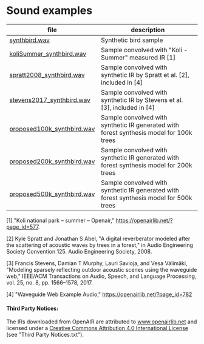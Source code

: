 # Sound examples

|file|description|
|---|---|
|[synthbird.wav](synthbird.wav)               |Synthetic bird sample|
[koliSummer_synthbird.wav](koliSummer_synthbird.wav)     |Sample convolved with "Koli - Summer" measured IR [1]|
[spratt2008_synthbird.wav](spratt2008_synthbird.wav)     |Sample convolved with synthetic IR by Spratt et al. [2], included in [4]|
[stevens2017_synthbird.wav](stevens2017_synthbird.wav)    |Sample convolved with synthetic IR by Stevens et al. [3], included in [4]|
[proposed100k_synthbird.wav](proposed100k_synthbird.wav)   |Sample convolved with synthetic IR generated with forest synthesis model for 100k trees|
[proposed200k_synthbird.wav](proposed200k_synthbird.wav)   |Sample convolved with synthetic IR generated with forest synthesis model for 200k trees|
[proposed500k_synthbird.wav](proposed500k_synthbird.wav)   |Sample convolved with synthetic IR generated with forest synthesis model for 500k trees|

[1] "Koli national park – summer – Openair," https://openairlib.net/?page_id=577.

[2] Kyle Spratt and Jonathan S Abel, "A digital reverberator modeled after the scattering of acoustic waves by trees in a forest," in Audio Engineering Society Convention 125. Audio Engineering Society, 2008.

[3] Francis Stevens, Damian T Murphy, Lauri Savioja, and Vesa Välimäki, "Modeling sparsely reflecting outdoor acoustic scenes using the waveguide web," IEEE/ACM Transactions on Audio, Speech, and Language Processing, vol. 25, no. 8, pp. 1566–1578, 2017.

[4] "Waveguide Web Example Audio," https://openairlib.net/?page_id=782

#### Third Party Notices:
The IRs downloaded from OpenAIR are attributed to www.openairlib.net and licensed under a [Creative Commons Attribution 4.0 International License](https://creativecommons.org/licenses/by/4.0/) (see "Third Party Notices.txt").
